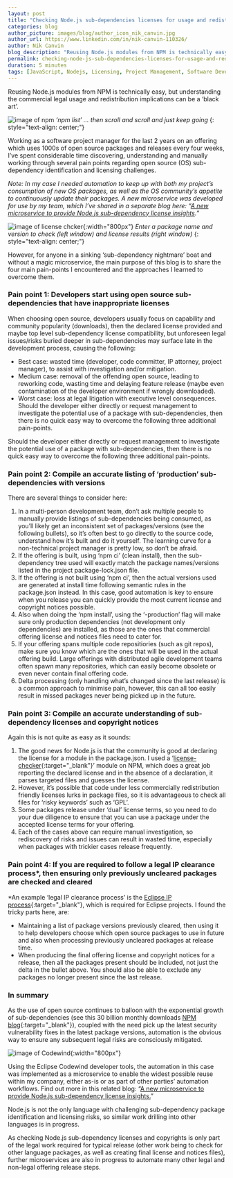 ```yaml
---
layout: post
title: "Checking Node.js sub-dependencies licenses for usage and redistribution"
categories: blog
author_picture: images/blog/author_icon_nik_canvin.jpg
author_url: https://www.linkedin.com/in/nik-canvin-110326/
author: Nik Canvin
blog_description: "Reusing Node.js modules from NPM is technically easy, but understanding the commercial legal usage and redistribution implications can be a ‘black art’."
permalink: checking-node-js-sub-dependencies-licenses-for-usage-and-redistribution
duration: 5 minutes
tags: [JavaScript, Nodejs, Licensing, Project Management, Software Development]
---
```


Reusing Node.js modules from NPM is technically easy, but understanding the commercial legal usage and redistribution implications can be a ‘black art’.

![image of npm](images/blog/npmdependencies_1.png)
*‘npm list’ ... then scroll and scroll and just keep going*
{: style="text-align: center;"}

Working as a software project manager for the last 2 years on an offering which uses 1000s of open source packages and releases every four weeks, I’ve spent considerable time discovering, understanding and manually working through several pain points regarding open source (OS) sub-dependency identification and licensing challenges.

*Note: In my case I needed automation to keep up with both my project’s consumption of new OS packages, as well as the OS community’s appetite to continuously update their packages. A new microservice was developed for use by my team, which I’ve shared in a separate blog here: “[A new microservice to provide Node.js sub-dependency license insights](/codewind/a-new-microservice-to-provide-node-js-sub-dependency-license-insights).”*

![image of license chcker](images/blog/npmdependencies_2.png){:width="800px"}
*Enter a package name and version to check (left window) and license results (right window)*
{: style="text-align: center;"}

However, for anyone in a sinking ‘sub-dependency nightmare’ boat and without a magic microservice, the main purpose of this blog is to share the four main pain-points I encountered and the approaches I learned to overcome them.

### Pain point 1: Developers start using open source sub-dependencies that have inappropriate licenses
When choosing open source, developers usually focus on capability and community popularity (downloads), then the declared license provided and maybe top level sub-dependency license compatibility, but unforeseen legal issues/risks buried deeper in sub-dependencies may surface late in the development process, causing the following:
- Best case: wasted time (developer, code committer, IP attorney, project manager), to assist with investigation and/or mitigation.
- Medium case: removal of the offending open source, leading to reworking code, wasting time and delaying feature release (maybe even contamination of the developer environment if wrongly downloaded).
- Worst case: loss at legal litigation with executive level consequences.
Should the developer either directly or request management to investigate the potential use of a package with sub-dependencies, then there is no quick easy way to overcome the following three additional pain-points.

Should the developer either directly or request management to investigate the potential use of a package with sub-dependencies, then there is no quick easy way to overcome the following three additional pain-points.

### Pain point 2: Compile an accurate listing of ‘production’ sub-dependencies with versions
There are several things to consider here:
1. In a multi-person development team, don’t ask multiple people to manually provide listings of sub-dependencies being consumed, as you’ll likely get an inconsistent set of packages/versions (see the following bullets), so it’s often best to go directly to the source code, understand how it’s built and do it yourself. The learning curve for a non-technical project manager is pretty low, so don’t be afraid.
1. If the offering is built, using ‘npm ci’ (clean install), then the sub-dependency tree used will exactly match the package names/versions listed in the project package-lock.json file.
1. If the offering is not built using ‘npm ci’, then the actual versions used are generated at install time following semantic rules in the package.json instead. In this case, good automation is key to ensure when you release you can quickly provide the most current license and copyright notices possible.
1. Also when doing the ‘npm install’, using the ‘-production’ flag will make sure only production dependencies (not development only dependencies) are installed, as those are the ones that commercial offering license and notices files need to cater for.
1. If your offering spans multiple code repositiories (such as git repos), make sure you know which are the ones that will be used in the actual offering build. Large offerings with distributed agile development teams often spawn many repositories, which can easily become obsolete or even never contain final offering code.
1. Delta processing (only handling what’s changed since the last release) is a common approach to minimise pain, however, this can all too easily result in missed packages never being picked up in the future.

### Pain point 3: Compile an accurate understanding of sub-dependency licenses and copyright notices
Again this is not quite as easy as it sounds:
1. The good news for Node.js is that the community is good at declaring the license for a module in the package.json. I used a ‘[license-checker](https://www.npmjs.com/package/license-checker){:target="_blank"}’ module on NPM, which does a great job reporting the declared license and in the absence of a declaration, it parses targeted files and guesses the license.
1. However, it’s possible that code under less commercially redistribution friendly licenses lurks in package files, so it is advantageous to check all files for ‘risky keywords’ such as ‘GPL’.
1. Some packages release under ‘dual’ license terms, so you need to do your due diligence to ensure that you can use a package under the accepted license terms for your offering.
1. Each of the cases above can require manual investigation, so rediscovery of risks and issues can result in wasted time, especially when packages with trickier cases release frequently.

### Pain point 4: If you are required to follow a legal IP clearance process*, then ensuring only previously uncleared packages are checked and cleared
*An example ‘legal IP clearance process’ is the [Eclipse IP process](https://www.eclipse.org/projects/handbook/#ip){:target="_blank"}, which is required for Eclipse projects.
I found the tricky parts here, are:
- Maintaining a list of package versions previously cleared, then using it to help developers choose which open source packages to use in future and also when processing previously uncleared packages at release time.
- When producing the final offering license and copyright notices for a release, then all the packages present should be included, not just the delta in the bullet above. You should also be able to exclude any packages no longer present since the last release.

### In summary
As the use of open source continues to balloon with the exponential growth of sub-dependencies (see this 30 billion monthly downloads [NPM blog](https://blog.npmjs.org/post/180868064080/this-year-in-javascript-2018-in-review-and-npms){:target="_blank"}), coupled with the need pick up the latest security vulnerability fixes in the latest package versions, automation is the obvious way to ensure any subsequent legal risks are consciously mitigated.

![image of Codewind](images/blog/npmdependencies_3.png){:width="800px"}

Using the Eclipse Codewind developer tools, the automation in this case was implemented as a microservice to enable the widest possible reuse within my company, either as-is or as part of other parties’ automation workflows. Find out more in this related blog: “[A new microservice to provide Node.js sub-dependency license insights.](/codewind/a-new-microservice-to-provide-node-js-sub-dependency-license-insights)”

Node.js is not the only language with challenging sub-dependency package identification and licensing risks, so similar work drilling into other languages is in progress.

As checking Node.js sub-dependency licenses and copyrights is only part of the legal work required for typical release (other work being to check for other language packages, as well as creating final license and notices files), further microservices are also in progress to automate many other legal and non-legal offering release steps.